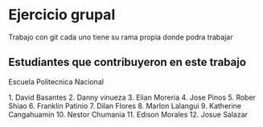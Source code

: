 # Ejercicio grupal 
<p>Trabajo con git cada uno tiene su rama propia donde podra trabajar</p>
<h2>Estudiantes que contribuyeron en este trabajo</h2>
<p>Escuela Politecnica Nacional</p>
1. David Basantes
2. Danny vinueza
3. Elian Moreria
4. Jose Pinos
5. Rober Shiao
6. Franklin Patinio
7. Dilan Flores
8. Marlon Lalangui
9. Katherine Cangahuamin
10. Nestor Chumania
11. Edison Morales
12. Josue Salazar

